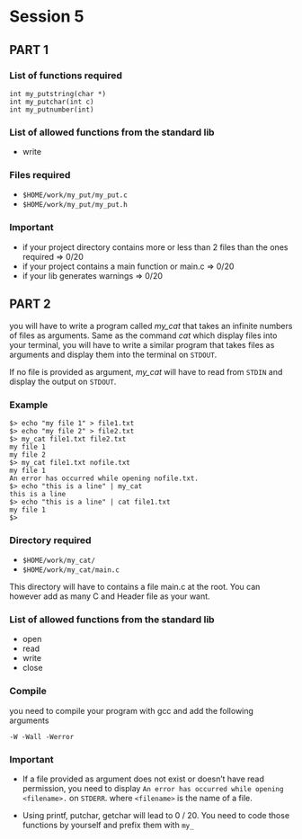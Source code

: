 # Session 5

## PART 1

### List of functions required

```
int my_putstring(char *)
int my_putchar(int c)
int my_putnumber(int)
```

### List of allowed functions from the standard lib

* write

### Files required

* `$HOME/work/my_put/my_put.c`
* `$HOME/work/my_put/my_put.h`

### Important

* if your project directory contains more or less than 2 files than the ones required => 0/20
* if your project contains a main function or main.c => 0/20
* if your lib generates warnings => 0/20

## PART 2

you will have to write a program called *my_cat* that takes an infinite numbers
of files as arguments.
Same as the command *cat* which display files into your terminal, you will have to write a
similar program that takes files as arguments and display them into the terminal on
`STDOUT`.

If no file is provided as argument, *my_cat* will have to read from `STDIN` and display the output
on `STDOUT`.

### Example

```
$> echo "my file 1" > file1.txt
$> echo "my file 2" > file2.txt
$> my_cat file1.txt file2.txt
my file 1
my file 2
$> my_cat file1.txt nofile.txt
my file 1
An error has occurred while opening nofile.txt.
$> echo "this is a line" | my_cat
this is a line
$> echo "this is a line" | cat file1.txt
my file 1
$>
```


### Directory required

* `$HOME/work/my_cat/`
* `$HOME/work/my_cat/main.c`

This directory will have to contains a file main.c at the root. You can however
add as many C and Header file as your want.

### List of allowed functions from the standard lib

* open
* read
* write
* close

### Compile

you need to compile your program with gcc and add the following arguments

```
-W -Wall -Werror
```

### Important

* If a file provided as argument does not exist or doesn’t have read permission, you need to
display `An error has occurred while opening <filename>.` on `STDERR`. where `<filename>` is
the name of a file.

* Using printf, putchar, getchar will lead to 0 / 20. You need to code those functions by
yourself and prefix them with `my_`
